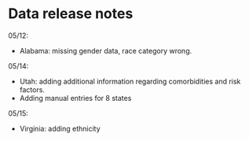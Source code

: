 # **Data release notes**

05/12: 
- Alabama: missing gender data, race category wrong.

05/14:
- Utah: adding additional information regarding comorbidities and risk factors.
- Adding manual entries for 8 states

05/15:
- Virginia: adding ethnicity